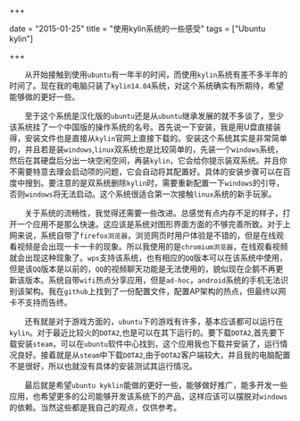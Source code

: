 +++

date = "2015-01-25"
title = "使用kylin系统的一些感受"
tags = ["Ubuntu kylin"]


+++

&nbsp; &nbsp; &nbsp; &nbsp;从开始接触到使用`ubuntu`有一年半的时间，而使用`kylin`系统有差不多半年的时间了。现在我的电脑只装了`kylin14.04`系统，对这个系统确实有所期待，希望能够做的更好一些。
<!--more-->

&nbsp; &nbsp; &nbsp; &nbsp;至于这个系统是汉化版的`ubuntu`还是从`ubuntu`继承发展的就不多谈了，至少该系统挂了一个中国版的操作系统的名号。首先说一下安装，我是用U盘直接装得，安装文件也是直接从`kylin`官网上直接下载的。安装这个系统其实是非常简单的，并且若是装`windows`,`linux`双系统也是比较简单的，先装一个`windows`系统，然后在其硬盘后分出一块空闲空间，再装`kylin`，它会给你提示装双系统。并且你不需要特意去理会启动项的问题，它会自动将其配置好。具体的安装步骤可以在百度中搜到。要注意的是双系统删除`kylin`时，需要重新配置一下`windows`的引导，否则`windows`将无法启动。这个系统很适合第一次接触`linux`系统的新手玩家。
     
&nbsp; &nbsp; &nbsp; &nbsp;关于系统的流畅性，我觉得还需要一些改进。总感觉有点内存不足的样子，打开一个应用不是那么快速。这应该是系统对图形界面方面的不够完善所致。对于上网来说，系统自带了`firefox浏览器`，浏览网页时用户体验是不错的，但是在线观看视频是会出现一卡一卡的现象。所以我使用的是`chromium浏览器`，在线观看视频就会出现这种现象了。`wps`支持该系统，也有相应的`QQ`版本可以在该系统中使用，但是该`QQ`版本是以前的，`QQ`的视频聊天功能是无法使用的，貌似现在企鹅不再更新该版本。系统自带`wifi`热点分享应用，但是`ad-hoc`，`android`系统的手机无法识别该架构。我在`github`上找到了一份配置文件，配置AP架构的热点，但最终以网卡不支持而告终。
     
&nbsp; &nbsp; &nbsp; &nbsp;还有就是对于游戏方面的，`ubuntu`下的游戏有许多，基本应该都可以运行在`kylin`。对于最近比较火的`DOTA2`,也是可以在其下运行的。要下载`DOTA2`,首先要下载安装`steam`，可以在`ubuntu`软件中心找到，这个应用我也下载并安装了，运行情况良好。接着就是从`steam`中下载`DOTA2`,由于`DOTA2`客户端较大，并且我的电脑配置不是很好，所以也就没有具体的安装测试其运行情况。
     
&nbsp; &nbsp; &nbsp; &nbsp;最后就是希望`ubuntu kyklin`能做的更好一些，能够做好推广，能多开发一些应用，也希望更多的公司能够开发该系统下的产品，这样应该可以摆脱对`windows`的依赖。当然这些都是我自己的观点，仅供参考。






&nbsp; &nbsp; &nbsp; &nbsp;